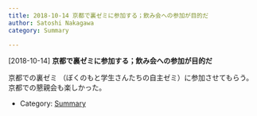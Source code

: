 ```yaml
---
title: 2018-10-14 京都で裏ゼミに参加する；飲み会への参加が目的だ
author: Satoshi Nakagawa
category: Summary

---
```


[2018-10-14] **京都で裏ゼミに参加する；飲み会への参加が目的だ** 

 京都での裏ゼミ
（ぼくのもと学生さんたちの自主ゼミ）に参加させてもらう。
京都での懇親会も楽しかった。

- Category: [Summary](https://merapano.github.io/categories.html#Summary)

